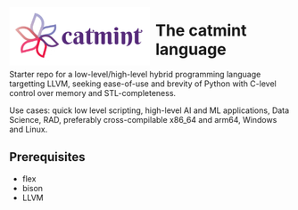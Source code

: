 <img src="Product.png"
     alt="The catmint language logo"
     style="float: left; margin-right: 10px;"
     width="50%" height="50%"/>
# The catmint language
Starter repo for a low-level/high-level hybrid programming language targetting LLVM, seeking ease-of-use and brevity of Python with C-level control over memory and STL-completeness. 

Use cases: quick low level scripting, high-level AI and ML applications, Data Science, RAD, preferably cross-compilable x86_64 and arm64, Windows and Linux.

## Prerequisites
* flex
* bison
* LLVM
